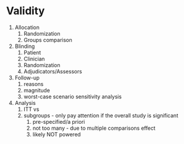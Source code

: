 # Validity
1. Allocation
	1. Randomization
	2. Groups comparison
2. Blinding
	1. Patient
	2. Clinician
	3. Randomization
	4. Adjudicators/Assessors
4. Follow-up
	1. reasons
	2. magnitude
	3. worst-case scenario sensitivity analysis
5. Analysis
	1. ITT vs 
	2. subgroups - only pay attention if the overall study is significant
		1. pre-specified/a priori
		2. not too many - due to multiple comparisons effect
		3. likely NOT powered